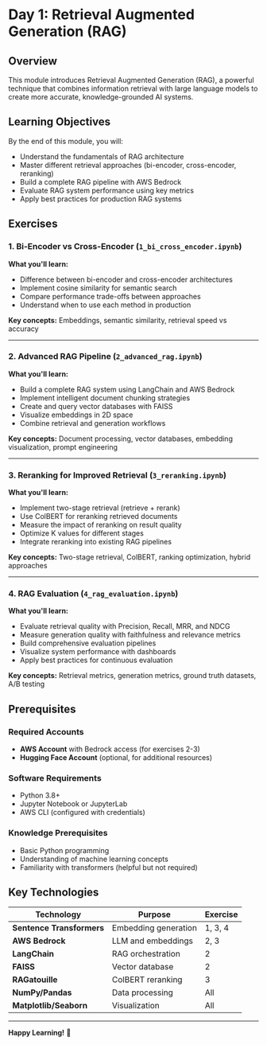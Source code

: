 # Day 1: Retrieval Augmented Generation (RAG)

## Overview

This module introduces Retrieval Augmented Generation (RAG), a powerful technique that combines information retrieval with large language models to create more accurate, knowledge-grounded AI systems.

## Learning Objectives

By the end of this module, you will:
- Understand the fundamentals of RAG architecture
- Master different retrieval approaches (bi-encoder, cross-encoder, reranking)
- Build a complete RAG pipeline with AWS Bedrock
- Evaluate RAG system performance using key metrics
- Apply best practices for production RAG systems

## Exercises

### 1. Bi-Encoder vs Cross-Encoder (`1_bi_cross_encoder.ipynb`)

**What you'll learn:**
- Difference between bi-encoder and cross-encoder architectures
- Implement cosine similarity for semantic search
- Compare performance trade-offs between approaches
- Understand when to use each method in production

**Key concepts:** Embeddings, semantic similarity, retrieval speed vs accuracy

---

### 2. Advanced RAG Pipeline (`2_advanced_rag.ipynb`)

**What you'll learn:**
- Build a complete RAG system using LangChain and AWS Bedrock
- Implement intelligent document chunking strategies
- Create and query vector databases with FAISS
- Visualize embeddings in 2D space
- Combine retrieval and generation workflows

**Key concepts:** Document processing, vector databases, embedding visualization, prompt engineering


---

### 3. Reranking for Improved Retrieval (`3_reranking.ipynb`)

**What you'll learn:**
- Implement two-stage retrieval (retrieve + rerank)
- Use ColBERT for reranking retrieved documents
- Measure the impact of reranking on result quality
- Optimize K values for different stages
- Integrate reranking into existing RAG pipelines

**Key concepts:** Two-stage retrieval, ColBERT, ranking optimization, hybrid approaches


---

### 4. RAG Evaluation (`4_rag_evaluation.ipynb`)

**What you'll learn:**
- Evaluate retrieval quality with Precision, Recall, MRR, and NDCG
- Measure generation quality with faithfulness and relevance metrics
- Build comprehensive evaluation pipelines
- Visualize system performance with dashboards
- Apply best practices for continuous evaluation

**Key concepts:** Retrieval metrics, generation metrics, ground truth datasets, A/B testing


## Prerequisites

### Required Accounts
- **AWS Account** with Bedrock access (for exercises 2-3)
- **Hugging Face Account** (optional, for additional resources)

### Software Requirements
- Python 3.8+
- Jupyter Notebook or JupyterLab
- AWS CLI (configured with credentials)

### Knowledge Prerequisites
- Basic Python programming
- Understanding of machine learning concepts
- Familiarity with transformers (helpful but not required)


## Key Technologies

| Technology | Purpose | Exercise |
|------------|---------|----------|
| **Sentence Transformers** | Embedding generation | 1, 3, 4 |
| **AWS Bedrock** | LLM and embeddings | 2, 3 |
| **LangChain** | RAG orchestration | 2 |
| **FAISS** | Vector database | 2 |
| **RAGatouille** | ColBERT reranking | 3 |
| **NumPy/Pandas** | Data processing | All |
| **Matplotlib/Seaborn** | Visualization | All |

---

**Happy Learning!** 🚀
